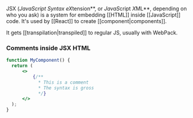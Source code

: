 JSX (***J*avaScript *S*yntax e*X*tension**, or ***J*ava*S*cript *X*ML**, depending on who you ask) is a system for embedding [[HTML]] inside [[JavaScript]] code. It's used by [[React]] to create [[component|components]].

It gets [[transpilation|transpiled]] to regular JS, usually with WebPack.

### Comments inside JSX HTML

```jsx
function MyComponent() {
  return (
	  <>
		  {/**
		    * This is a comment
		    * The syntax is gross
		    */}
	  </>
  );
}
```
